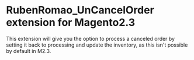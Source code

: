 RubenRomao_UnCancelOrder extension for Magento2.3
===

This extension will give you the option to process a canceled order by setting it back to processing and update the inventory, as this isn't possible by default in M2.3.

